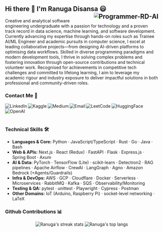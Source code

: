 ## Hi there 👋 I'm Ranuga Disansa 😃 <img align="right" src="https://komarev.com/ghpvc/?username=Programmer-RD-AI" alt="Programmer-RD-AI" />

Creative and analytical software engineering undergraduate with a passion for technology and a proven track record in data science, machine learning, and software development. Currently advancing my expertise through hands-on roles such as Trainee AI/ML Engineer and academic pursuits in computer science, I excel at leading collaborative projects—from designing AI-driven platforms to optimising data workflows. Skilled in diverse programming paradigms and modern development tools, I thrive in solving complex problems and fostering innovation through open-source contributions and technical volunteer work. Recognised for achievements in competitive tech challenges and committed to lifelong learning, I aim to leverage my academic rigour and industry exposure to deliver impactful solutions in both professional and community-driven roles.

### Contact Me 💬

<center>
<a href="https://www.linkedin.com/in/programmer-rd-ai/">
<img align="left" alt="LinkedIn" src="https://img.shields.io/badge/LinkedIn-Connect-0077B5?style=for-the-badge&logo=linkedin&logoColor=white" />
</a>
<a href="https://www.kaggle.com/programmerrdai">
<img align="left" alt="Kaggle" src="https://img.shields.io/badge/Kaggle-Follow-20BEFF?style=for-the-badge&logo=kaggle&logoColor=white" />
</a>
<a href="https://medium.com/@Programmer-RD-AI">
<img align="left" alt="Medium" src="https://img.shields.io/badge/Medium-Follow-black?style=for-the-badge&logo=medium&logoColor=white" />
</a>
<a href="mailto:go2ranuga@gmail.com">
<img align="left" alt="Email" src="https://img.shields.io/badge/Email-Contact-red?style=for-the-badge&logo=gmail&logoColor=white" />
</a>
<a href="https://leetcode.com/u/Programmer-RD-AI/">
<img align="left" alt="LeetCode" src="https://img.shields.io/badge/LeetCode-Profile-FFA116?style=for-the-badge&logo=leetcode&logoColor=white" />
</a>
<a href="https://huggingface.co/Programmer-RD-AI">
<img align="left" alt="HuggingFace" src="https://img.shields.io/badge/HuggingFace-Profile-FFD21E?style=for-the-badge&logo=huggingface&logoColor=black" />
</a>
<a href="https://community.openai.com/u/programmerrdai/summary">
<img align="left" alt="OpenAI" src="https://img.shields.io/badge/OpenAI-Profile-FFD21E?style=for-the-badge&logo=OpenAI&logoColor=black" />
</a>
</center>
<br> <br>
<br>

### Technical Skills 🛠️

- **Languages & Core:** Python · JavaScript/TypeScript · Rust · Go · Java · Bash
- **Web & APIs:** Next.js · React (Redux) · FastAPI · Flask · Express.js · Spring Boot · Axum
- **AI & Data:** PyTorch · TensorFlow (Lite) · scikit-learn · Detectron2 · RAG pipelines · Apache Airflow · CrewAI · LangGraph · Agno · Amazon Bedrock (+Agents/Guardrails)
- **Infra & DevOps:** AWS · GCP · Cloudflare · Docker · Serverless · Microservices · RabbitMQ · Kafka · SQS · Observability/Monitoring
- **Testing & QA:** pytest · unittest · Playwright · Cypress · Postman
- **Other Domains:** IoT (Arduino, Raspberry Pi) · socket-level networking · LaTeX

### Github Contributions 📊

<p align="center">
  <div align="center">
    <img align="" src="https://github-readme-stats.vercel.app/api?username=Programmer-RD-AI&show_icons=true&include_all_commits=true&theme=dark&hide_border=true" alt="Ranuga's streak stats"/>
    <img align="" src="https://github-readme-stats.vercel.app/api/top-langs/?username=Programmer-RD-AI&layout=compact&theme=dark&hide_border=true" alt="Ranuga's top langs"/>
  </div>
</p>
